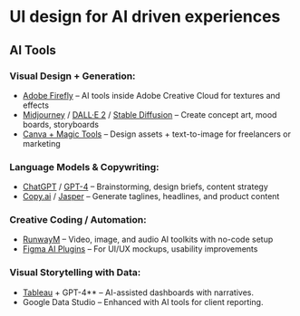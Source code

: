 # UI design for AI driven experiences
## AI Tools

###  Visual Design + Generation:
- [Adobe Firefly](https://www.adobe.com/products/firefly.html) – AI tools inside Adobe Creative Cloud for textures and effects
- [Midjourney](https://www.midjourney.com/home) / [DALL·E 2](https://openai.com/index/dall-e-2/) / [Stable Diffusion](https://stability.ai/) – Create concept art, mood boards, storyboards
- [Canva + Magic Tools](https://www.canva.com/magic/) – Design assets + text-to-image for freelancers or marketing

### Language Models & Copywriting:
- [ChatGPT](https://openai.com/index/chatgpt/) / [GPT-4](https://openai.com/index/gpt-4/) – Brainstorming, design briefs, content strategy
- [Copy.ai](https://www.copy.ai/) / [Jasper](https://www.jasper.ai/) – Generate taglines, headlines, and product content

### Creative Coding / Automation:
- [RunwayM](https://runwayml.com/) – Video, image, and audio AI toolkits with no-code setup
- [Figma AI Plugins](https://mockuuups.studio/blog/post/figma-ai-plugins/) – For UI/UX mockups, usability improvements

### Visual Storytelling with Data:
- [Tableau](https://www.tableau.com/) + GPT-4** – AI-assisted dashboards with narratives.
- Google Data Studio – Enhanced with AI tools for client reporting.
